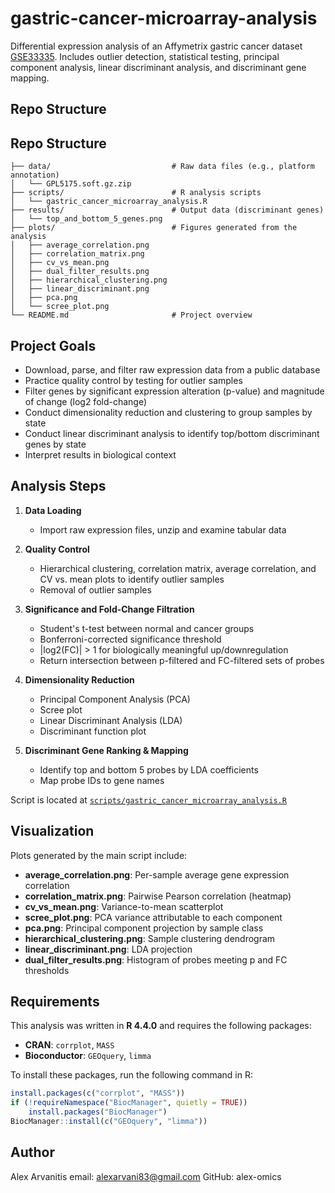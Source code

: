 # gastric-cancer-microarray-analysis
Differential expression analysis of an Affymetrix gastric cancer dataset [GSE33335](https://www.ncbi.nlm.nih.gov/geo/query/acc.cgi?acc=GSE33335).
Includes outlier detection, statistical testing, principal component analysis, linear discriminant analysis, and discriminant gene mapping.

## Repo Structure

## Repo Structure
```
├── data/                           # Raw data files (e.g., platform annotation)  
│   └── GPL5175.soft.gz.zip  
├── scripts/                        # R analysis scripts  
│   └── gastric_cancer_microarray_analysis.R  
├── results/                        # Output data (discriminant genes)  
│   └── top_and_bottom_5_genes.png  
├── plots/                          # Figures generated from the analysis  
│   ├── average_correlation.png  
│   ├── correlation_matrix.png  
│   ├── cv_vs_mean.png  
│   ├── dual_filter_results.png  
│   ├── hierarchical_clustering.png  
│   ├── linear_discriminant.png  
│   ├── pca.png  
│   └── scree_plot.png  
└── README.md                       # Project overview  
```

## Project Goals

- Download, parse, and filter raw expression data from a public database
- Practice quality control by testing for outlier samples
- Filter genes by significant expression alteration (p-value) and magnitude of change (log2 fold-change)
- Conduct dimensionality reduction and clustering to group samples by state
- Conduct linear discriminant analysis to identify top/bottom discriminant genes by state
- Interpret results in biological context

## Analysis Steps

1. **Data Loading**
   - Import raw expression files, unzip and examine tabular data

2. **Quality Control**
   - Hierarchical clustering, correlation matrix, average correlation, and CV vs. mean plots to identify outlier samples
   - Removal of outlier samples
  
3. **Significance and Fold-Change Filtration**
   - Student's t-test between normal and cancer groups
   - Bonferroni-corrected significance threshold
   - |log2(FC)| > 1 for biologically meaningful up/downregulation
   - Return intersection between p-filtered and FC-filtered sets of probes

4. **Dimensionality Reduction**
   - Principal Component Analysis (PCA)
   - Scree plot
   - Linear Discriminant Analysis (LDA)
   - Discriminant function plot
  
5. **Discriminant Gene Ranking & Mapping**
   - Identify top and bottom 5 probes by LDA coefficients
   - Map probe IDs to gene names

Script is located at [`scripts/gastric_cancer_microarray_analysis.R`](scripts/gastric_cancer_microarray_analysis.R)

## Visualization

Plots generated by the main script include:

- **average_correlation.png**: Per-sample average gene expression correlation  
- **correlation_matrix.png**: Pairwise Pearson correlation (heatmap)
- **cv_vs_mean.png**: Variance-to-mean scatterplot  
- **scree_plot.png**: PCA variance attributable to each component 
- **pca.png**: Principal component projection by sample class
- **hierarchical_clustering.png**: Sample clustering dendrogram  
- **linear_discriminant.png**: LDA projection  
- **dual_filter_results.png**: Histogram of probes meeting p and FC thresholds

## Requirements

This analysis was written in **R 4.4.0** and requires the following packages:

- **CRAN**: `corrplot`, `MASS`
- **Bioconductor**: `GEOquery`, `limma`

To install these packages, run the following command in R:

```r
install.packages(c("corrplot", "MASS"))
if (!requireNamespace("BiocManager", quietly = TRUE))
    install.packages("BiocManager")
BiocManager::install(c("GEOquery", "limma"))
```

## Author

Alex Arvanitis
email: alexarvani83@gmail.com
GitHub: alex-omics

